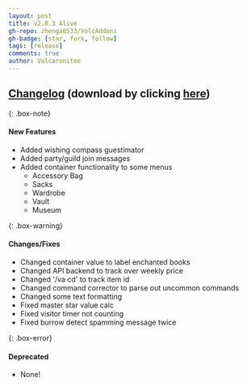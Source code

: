 ```yaml
---
layout: post
title: v2.8.3 Alive
gh-repo: zhenga8533/VolcAddons
gh-badge: [star, fork, follow]
tags: [release]
comments: true
author: Volcaronitee
---
```


## [Changelog](https://github.com/zhenga8533/VolcAddons/releases/tag/v2.8.3) (download by clicking [here](https://github.com/zhenga8533/VolcAddons/releases/download/v2.8.3/VolcAddons.zip))

{: .box-note}
#### New Features
- Added wishing compass guestimator
- Added party/guild join messages
- Added container functionality to some menus
   - Accessory Bag
   - Sacks
   - Wardrobe
   - Vault
   - Museum

{: .box-warning}
#### Changes/Fixes
- Changed container value to label enchanted books
- Changed API backend to track over weekly price
- Changed '/va cd' to track item id
- Changed command corrector to parse out uncommon commands
- Changed some text formatting
- Fixed master star value calc
- Fixed visitor timer not counting
- Fixed burrow detect spamming message twice

{: .box-error}
#### Deprecated
- None!
